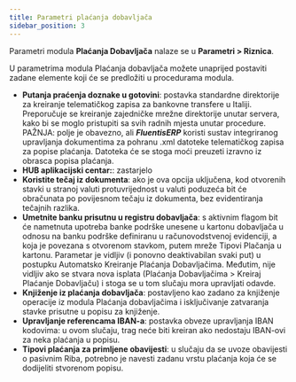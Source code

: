 ```yaml
---
title: Parametri plaćanja dobavljača 
sidebar_position: 3
---
```


Parametri modula **Plaćanja Dobavljača** nalaze se u **Parametri > Riznica**.

U parametrima modula Plaćanja dobavljača možete unaprijed postaviti zadane elemente koji će se predložiti u procedurama modula. 

- **Putanja praćenja doznake u gotovini**: postavka standardne direktorije za kreiranje telematičkog zapisa za bankovne transfere u Italiji. Preporučuje se kreiranje zajedničke mrežne direktorije unutar servera, kako bi se moglo pristupiti sa svih radnih mjesta unutar procedure. PAŽNJA: polje je obavezno, ali ***FluentisERP*** koristi sustav integriranog upravljanja dokumentima za pohranu .xml datoteke telematičkog zapisa za popise plaćanja. Datoteka će se stoga moći preuzeti izravno iz obrasca popisa plaćanja.
- **HUB aplikacijski centar:**: zastarjelo 
- **Koristite tečaj iz dokumenta**: ako je ova opcija uključena, kod otvorenih stavki u stranoj valuti protuvrijednost u valuti poduzeća bit će obračunata po povijesnom tečaju iz dokumenta, bez evidentiranja tečajnih razlika.  
- **Umetnite banku prisutnu u registru dobavljača**: s aktivnim flagom bit će nametnuta upotreba banke podrške unesene u kartonu dobavljača u odnosu na banku podrške definiranu u računovodstvenoj evidenciji, a koja je povezana s otvorenom stavkom, putem mreže Tipovi Plačanja u kartonu. Parametar je vidljiv (i ponovno deaktivabilan svaki put) u postupku Automatsko Kreiranje Plaćanja Dobavljačima. Međutim, nije vidljiv ako se stvara nova isplata (Plaćanja Dobavljačima > Kreiraj Plaćanje Dobavljaču) i stoga se u tom slučaju mora upravljati odavde.    
- **Knjiženje iz plaćanja dobavljača**: postavljeno kao zadano za knjiženje operacije iz modula Plaćanja dobavljačima i isključivanje zatvaranja stavke prisutne u popisu za knjiženje.  
- **Upravljanje referencama IBAN-a**: postavka obveze upravljanja IBAN kodovima: u ovom slučaju, trag neće biti kreiran ako nedostaju IBAN-ovi za neka plaćanja u popisu.  
- **Tipovi plaćanja za primljene obavijesti**: u slučaju da se uvoze obavijesti o pasivnim Riba, potrebno je navesti zadanu vrstu plaćanja koja će se dodijeliti stvorenom popisu.  